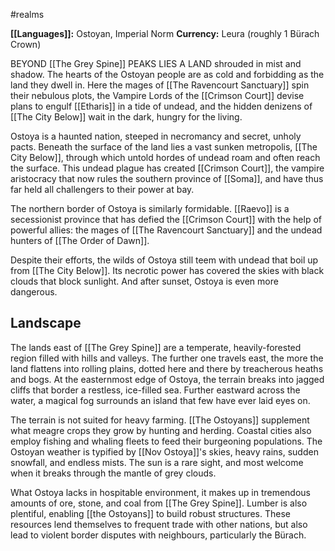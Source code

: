 #realms 

**[[Languages]]:** Ostoyan, Imperial Norm
**Currency:** Leura (roughly 1 Bürach Crown)

BEYOND [[The Grey Spine]] PEAKS LIES A LAND shrouded in mist and shadow. The hearts of the Ostoyan people are as cold and forbidding as the land they dwell in. Here the mages of [[The Ravencourt Sanctuary]] spin their nebulous plots, the Vampire Lords of the [[Crimson Court]] devise plans to engulf [[Etharis]] in a tide of undead, and the hidden denizens of [[The City Below]] wait in the dark, hungry for the living.

Ostoya is a haunted nation, steeped in necromancy and secret, unholy pacts. Beneath the surface of the land lies a vast sunken metropolis, [[The City Below]], through which untold hordes of undead roam and often reach the surface. This undead plague has created [[Crimson Court]], the vampire aristocracy that now rules the southern province of [[Soma]], and have thus far held all challengers to their power at bay.

The northern border of Ostoya is similarly formidable. [[Raevo]] is a secessionist province that has defied the [[Crimson Court]] with the help of powerful allies: the mages of [[The Ravencourt Sanctuary]] and the undead hunters of [[The Order of Dawn]].

Despite their efforts, the wilds of Ostoya still teem with undead that boil up from [[The City Below]]. Its necrotic power has covered the skies with black clouds that block sunlight. And after sunset, Ostoya is even more dangerous.

## Landscape
The lands east of [[The Grey Spine]] are a temperate, heavily-forested region filled with hills and valleys. The further one travels east, the more the land flattens into rolling plains, dotted here and there by treacherous heaths and bogs. At the easternmost edge of Ostoya, the terrain breaks into jagged cliffs that border a restless, ice-filled sea. Further eastward across the water, a magical fog surrounds an island that few have ever laid eyes on.

The terrain is not suited for heavy farming. [[The Ostoyans]] supplement what meagre crops they grow by hunting and herding. Coastal cities also employ fishing and whaling fleets to feed their burgeoning populations. The Ostoyan weather is typified by [[Nov Ostoya]]'s skies, heavy rains, sudden snowfall, and endless mists. The sun is a rare sight, and most welcome when it breaks through the mantle of grey clouds.

What Ostoya lacks in hospitable environment, it makes up in tremendous amounts of ore, stone,
and coal from [[The Grey Spine]]. Lumber is also plentiful, enabling [[the Ostoyans]] to build robust structures. These resources lend themselves to frequent trade with other nations, but also lead to violent border disputes with neighbours, particularly the Bürach.